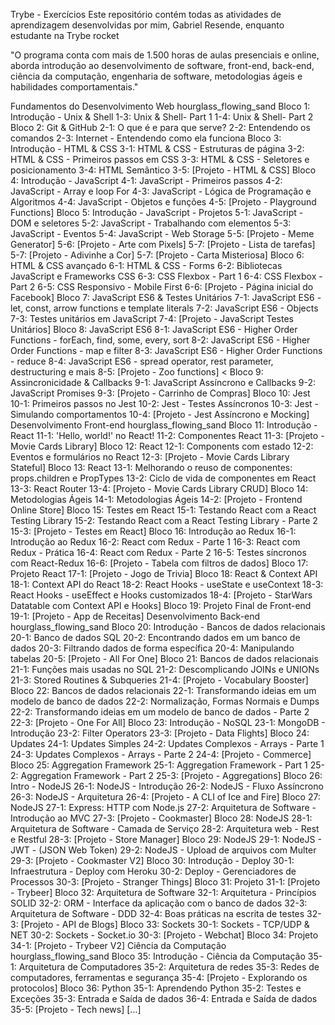 Trybe - Exercícios
Este repositório contém todas as atividades de aprendizagem desenvolvidas por mim, Gabriel Resende, enquanto estudante na Trybe rocket

"O programa conta com mais de 1.500 horas de aulas presenciais e online, aborda introdução ao desenvolvimento de software, front-end, back-end, ciência da computação, engenharia de software, metodologias ágeis e habilidades comportamentais."

Fundamentos do Desenvolvimento Web hourglass_flowing_sand
Bloco 1: Introdução - Unix & Shell
 1-3: Unix & Shell- Part 1
 1-4: Unix & Shell- Part 2
Bloco 2: Git & GitHub
 2-1: O que é e para que serve?
 2-2: Entendendo os comandos
 2-3: Internet - Entendendo como ela funciona
Bloco 3: Introdução - HTML & CSS
 3-1: HTML & CSS - Estruturas de página
 3-2: HTML & CSS - Primeiros passos em CSS
 3-3: HTML & CSS - Seletores e posicionamento
 3-4: HTML Semântico
 3-5: [Projeto - HTML & CSS]
Bloco 4: Introdução - JavaScript
 4-1: JavaScript - Primeiros passos
 4-2: JavaScript - Array e loop For
 4-3: JavaScript - Lógica de Programação e Algoritmos
 4-4: JavaScript - Objetos e funções
 4-5: [Projeto - Playground Functions]
Bloco 5: Introdução - JavaScript - Projetos
 5-1: JavaScript - DOM e seletores
 5-2: JavaScript - Trabalhando com elementos
 5-3: JavaScript - Eventos
 5-4: JavaScript - Web Storage
 5-5: [Projeto - Meme Generator]
 5-6: [Projeto - Arte com Pixels]
 5-7: [Projeto - Lista de tarefas]
 5-7: [Projeto - Adivinhe a Cor]
 5-7: [Projeto - Carta Misteriosa]
Bloco 6: HTML & CSS avançado
 6-1: HTML & CSS - Forms
 6-2: Bibliotecas JavaScript e Frameworks CSS
 6-3: CSS Flexbox - Part 1
 6-4: CSS Flexbox - Part 2
 6-5: CSS Responsivo - Mobile First
 6-6: [Projeto - Página inicial do Facebook]
Bloco 7: JavaScript ES6 & Testes Unitários
 7-1: JavaScript ES6 - let, const, arrow functions e template literals
 7-2: JavaScript ES6 - Objects
 7-3: Testes unitários em JavaScript
 7-4: [Projeto - JavaScript Testes Unitários]
Bloco 8: JavaScript ES6
 8-1: JavaScript ES6 - Higher Order Functions - forEach, find, some, every, sort
 8-2: JavaScript ES6 - Higher Order Functions - map e filter
 8-3: JavaScript ES6 - Higher Order Functions - reduce
 8-4: JavaScript ES6 - spread operator, rest parameter, destructuring e mais
 8-5: [Projeto - Zoo functions] <
Bloco 9: Assincronicidade & Callbacks
 9-1: JavaScript Assíncrono e Callbacks
 9-2: JavaScript Promises
 9-3: [Projeto - Carrinho de Compras]
Bloco 10: Jest
 10-1: Primeiros passos no Jest
 10-2: Jest - Testes Assíncronos
 10-3: Jest - Simulando comportamentos
 10-4: [Projeto - Jest Assíncrono e Mocking]
Desenvolvimento Front-end hourglass_flowing_sand
Bloco 11: Introdução - React
 11-1: 'Hello, world!' no React!
 11-2: Componentes React
 11-3: [Projeto - Movie Cards Library]
Bloco 12: React
 12-1: Components com estado
 12-2: Eventos e formulários no React
 12-3: [Projeto - Movie Cards Library Stateful]
Bloco 13: React
 13-1: Melhorando o reuso de componentes: props.children e PropTypes
 13-2: Ciclo de vida de componentes em React
 13-3: React Router
 13-4: [Projeto - Movie Cards Library CRUD]
Bloco 14: Metodologias Ágeis
 14-1: Metodologias Ágeis
 14-2: [Projeto - Frontend Online Store]
Bloco 15: Testes em React
 15-1: Testando React com a React Testing Library
 15-2: Testando React com a React Testing Library - Parte 2
 15-3: [Projeto - Testes em React]
Bloco 16: Introdução ao Redux
 16-1: Introdução ao Redux
 16-2: React com Redux - Parte 1
 16-3: React com Redux - Prática
 16-4: React com Redux - Parte 2
 16-5: Testes síncronos com React-Redux
 16-6: [Projeto - Tabela com filtros de dados]
Bloco 17: Projeto React
 17-1: [Projeto - Jogo de Trivia]
Bloco 18: React & Context API
 18-1: Context API do React
 18-2: React Hooks - useState e useContext
 18-3: React Hooks - useEffect e Hooks customizados
 18-4: [Projeto - StarWars Datatable com Context API e Hooks]
Bloco 19: Projeto Final de Front-end
 19-1: [Projeto - App de Receitas]
Desenvolvimento Back-end hourglass_flowing_sand
Bloco 20: Introdução - Bancos de dados relacionais
 20-1: Banco de dados SQL
 20-2: Encontrando dados em um banco de dados
 20-3: Filtrando dados de forma específica
 20-4: Manipulando tabelas
 20-5: [Projeto - All For One]
Bloco 21: Bancos de dados relacionais
 21-1: Funções mais usadas no SQL
 21-2: Descomplicando JOINs e UNIONs
 21-3: Stored Routines & Subqueries
 21-4: [Projeto - Vocabulary Booster]
Bloco 22: Bancos de dados relacionais
 22-1: Transformando ideias em um modelo de banco de dados
 22-2: Normalização, Formas Normais e Dumps
 22-2: Transformando ideias em um modelo de banco de dados - Parte 2
 22-3: [Projeto - One For All]
Bloco 23: Introdução - NoSQL
 23-1: MongoDB - Introdução
 23-2: Filter Operators
 23-3: [Projeto - Data Flights]
Bloco 24: Updates
 24-1: Updates Simples
 24-2: Updates Complexos - Arrays - Parte 1
 24-3: Updates Complexos - Arrays - Parte 2
 24-4: [Projeto - Commerce]
Bloco 25: Aggregation Framework
 25-1: Aggregation Framework - Part 1
 25-2: Aggregation Framework - Part 2
 25-3: [Projeto - Aggregations]
Bloco 26: Intro - NodeJS
 26-1: NodeJS - Introdução
 26-2: NodeJS - Fluxo Assíncrono
 26-3: NodeJS - Arquitetura
 26-4: [Projeto - A CLI of Ice and Fire]
Bloco 27: NodeJS
 27-1: Express: HTTP com Node.js
 27-2: Arquitetura de Software - Introdução ao MVC
 27-3: [Projeto - Cookmaster]
Bloco 28: NodeJS
 28-1: Arquitetura de Software - Camada de Serviço
 28-2: Arquitetura web - Rest e Restful
 28-3: [Projeto - Store Manager]
Bloco 29: NodeJS
 29-1: NodeJS - JWT - (JSON Web Token)
 29-2: NodeJS - Upload de arquivos com Multer
 29-3: [Projeto - Cookmaster V2]
Bloco 30: Introdução - Deploy
 30-1: Infraestrutura - Deploy com Heroku
 30-2: Deploy - Gerenciadores de Processos
 30-3: [Projeto - Stranger Things]
Bloco 31: Projeto
 31-1: [Projeto - Trybeer]
Bloco 32: Arquitetura de Software
 32-1: Arquitetura - Princípios SOLID
 32-2: ORM - Interface da aplicação com o banco de dados
 32-3: Arquitetura de Software - DDD
 32-4: Boas práticas na escrita de testes
 32-3: [Projeto - API de Blogs]
Bloco 33: Sockets
 30-1: Sockets - TCP/UDP & NET
 30-2: Sockets - Socket.io
 30-3: [Projeto - Webchat]
Bloco 34: Projeto
 34-1: [Projeto - Trybeer V2]
Ciência da Computação hourglass_flowing_sand
Bloco 35: Introdução - Ciência da Computação
 35-1: Arquitetura de Computadores
 35-2: Arquitetura de redes
 35-3: Redes de computadores, ferramentas e segurança
 35-4: [Projeto - Explorando os protocolos]
Bloco 36: Python
 35-1: Aprendendo Python
 35-2: Testes e Exceções
 35-3: Entrada e Saída de dados
 36-4: Entrada e Saída de dados
 35-5: [Projeto - Tech news]
[...]
